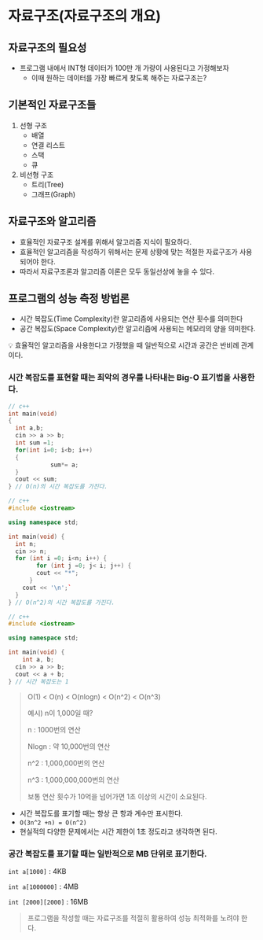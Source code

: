 # 자료구조(자료구조의 개요)



## 자료구조의 필요성

* 프로그램 내에서 INT형 데이터가 100만 개 가량이 사용된다고 가정해보자
  * 이때 원하는 데이터를 가장 빠르게 찾도록 해주는 자료구조는?



## 기본적인 자료구조들

1. 선형 구조
   * 배열
   * 연결 리스트
   * 스택
   * 큐
2. 비선형 구조
   * 트리(Tree)
   * 그래프(Graph)



## 자료구조와 알고리즘

* 효율적인 자료구조 설계를 위해서 알고리즘 지식이 필요하다.
* 효율적인 알고리즘을 작성하기 위해서는 문제 상황에 맞는 적절한 자료구조가 사용되어야 한다.
* 따라서 자료구조론과 알고리즘 이론은 모두 동일선상에 놓을 수 있다.



## 프로그램의 성능 측정 방법론

* 시간 복잡도(Time Complexity)란 알고리즘에 사용되는 연산 횟수를 의미한다
* 공간 복잡도(Space Complexity)란 알고리즘에 사용되는 메모리의 양을 의미한다.

:bulb: 효율적인 알고리즘을 사용한다고 가정했을 때 일반적으로 시간과 공간은 반비례 관계이다.



### 시간 복잡도를 표현할 때는 최악의 경우를 나타내는 Big-O 표기법을 사용한다.

```c++
// c++
int main(void)  
{
  int a,b;
  cin >> a >> b;
  int sum =1;
  for(int i=0; i<b; i++) 
  {
    		sum*= a;
  }
  cout << sum;
} // O(n)의 시간 복잡도를 가진다.
```

```c++
// c++
#include <iostream>

using namespace std;

int main(void) {
  int n;
  cin >> n;
  for (int i =0; i<n; i++) {
    	for (int j =0; j< i; j++) {
        cout << "*";
      }
    cout << '\n';`
  }
} // O(n^2)의 시간 복잡도를 가진다.
```

```c++
// c++
#include <iostream>

using namespace std;

int main(void) {
  	int a, b;
  cin >> a >> b;
  cout << a + b;
} // 시간 복잡도는 1
```



> O(1) < O(n) < O(nlogn) < O(n^2) < O(n^3)
>
> 예시) n이 1,000일 때? 
>
> n : 1000번의 연산
>
> Nlogn : 약 10,000번의 연산
>
> n^2 : 1,000,000번의 연산
>
> n^3 : 1,000,000,000번의 연산
>
> 보통 연산 횟수가 10억을 넘어가면 1초 이상의 시간이 소요된다.

* 시간 복잡도를 표기할 때는 항상 큰 항과 계수만 표시한다.
* `O(3n^2 +n) = O(n^2)`
* 현실적의 다양한 문제에서는 시간 제한이 1초 정도라고 생각하면 된다.



### 공간 복잡도를 표기할 때는 일반적으로 MB 단위로 표기한다.

`int a[1000]` :  4KB

`int a[1000000]` : 4MB

`int [2000][2000]` : 16MB



> 프로그램을 작성할 때는 자료구조를 적절히 활용하여 성능 최적화를 노려야 한다.